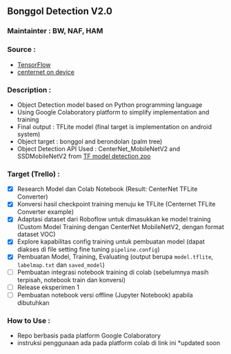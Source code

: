 ## Bonggol Detection V2.0
### Maintainter : BW, NAF, HAM
### Source : 
* [TensorFlow](https://tensorflow-object-detection-api-tutorial.readthedocs.io/en/latest/training.html#preparing-the-workspace)
* [centernet on device](https://github.com/tensorflow/models/blob/master/research/object_detection/colab_tutorials/centernet_on_device.ipynb)

### Description : 
* Object Detection model based on Python programming language
* Using Google Colaboratory platform to simplify implementation and training
* Final output : TFLite model (final target is implementation on android system)
* Object target : bonggol and berondolan (palm tree)
* Object Detection API Used : CenterNet_MobileNetV2 and SSDMobileNetV2 from [TF model detection zoo](https://github.com/tensorflow/models/blob/master/research/object_detection/g3doc/tf2_detection_zoo.md)

### Target (Trello) : 
- [x] Research Model dan Colab Notebook (Result: CenterNet TFLite Converter)
- [x] Konversi hasil checkpoint training menuju ke TFLite (Centernet TFLite Converter example)  
- [x] Adaptasi dataset dari Roboflow untuk dimasukkan ke model training (Custom Model Training dengan CenterNet MobileNetV2, dengan format dataset VOC)
- [x] Explore kapabilitas config training untuk pembuatan model (dapat diakses di file setting fine tuning `pipeline.config`)
- [x] Pembuatan Model, Training, Evaluating (output berupa `model.tflite`, `labelmap.txt` dan `saved_model`)
- [ ] Pembuatan integrasi notebook training di colab (sebelumnya masih terpisah, notebook train dan konversi)
- [ ] Release eksperimen 1
- [ ] Pembuatan notebook versi offline (Jupyter Notebook) apabila dibutuhkan

### How to Use : 
* Repo berbasis pada platform Google Colaboratory 
* instruksi penggunaan ada pada platform colab di link ini *updated soon